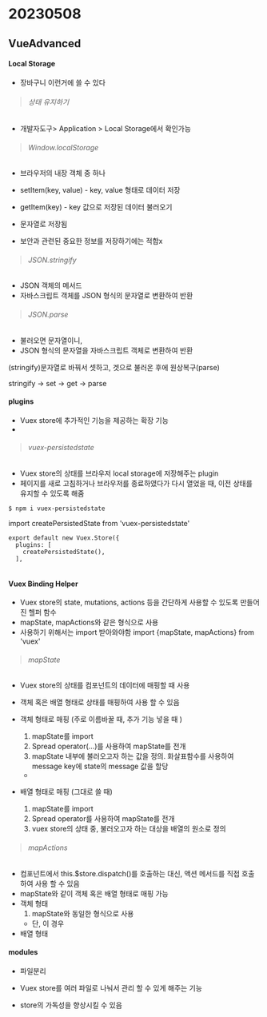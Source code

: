 # 20230508

## VueAdvanced

#### Local Storage 

- 장바구니 이런거에 쓸 수 있다

> ###### 상태 유지하기

- 개발자도구> Application > Local Storage에서 확인가능

> ###### Window.localStorage

- 브라우저의 내장 객체 중 하나

- setItem(key, value) - key, value 형태로 데이터 저장

- getItem(key) - key 값으로 저장된 데이터 불러오기

- 문자열로 저장됨

- 보안과 관련된 중요한 정보를 저장하기에는 적합x


> ###### JSON.stringify

- JSON 객체의 메서드
- 자바스크립트 객체를 JSON 형식의 문자열로 변환하여 반환

> ###### JSON.parse

- 불러오면 문자열이니,
- JSON 형식의 문자열을 자바스크립트 객체로 변환하여 반환

(stringify)문자열로 바꿔서 셋하고, 겟으로 불러온 후에 원상복구(parse)

stringify -> set -> get -> parse

#### plugins

- Vuex store에 추가적인 기능을 제공하는 확장 기능
- 

> ###### vuex-persistedstate

- Vuex store의 상태를 브라우저 local storage에 저장해주는 plugin
- 페이지를 새로 고침하거나 브라우저를 종료하였다가 다시 열었을 때, 이전 상태를 유지할 수 있도록 해줌

```
$ npm i vuex-persistedstate
```

import createPersistedState from 'vuex-persistedstate'


```
export default new Vuex.Store({
  plugins: [
    createPersistedState(),
  ],
  
``` 

#### Vuex Binding Helper

- Vuex store의 state, mutations, actions 등을 간단하게 사용할 수 있도록 만들어진 헬퍼 함수
- mapState, mapActions와 같은 형식으로 사용
- 사용하기 위해서는 import 받아와야함
import {mapState, mapActions} from 'vuex'

> ###### mapState

- Vuex store의 상태를 컴포넌트의 데이터에 매핑할 때 사용
- 객체 혹은 배열 형태로 상태를 매핑하여 사용 할 수 있음

- 객체 형태로 매핑 (주로 이름바꿀 때, 추가 기능 넣을 때 )
  1. mapState를 import
  2. Spread operator(...)를 사용하여 mapState를 전개
  3. mapState 내부에 불러오고자 하는 값을 정의. 화살표함수를 사용하여 message key에 state의 message 값을 할당
  -
- 배열 형태로 매핑 (그대로 쓸 때)
  1. mapState를 import
  2. Spread operator를 사용하여 mapState를 전개
  3. vuex store의 상태 중, 불러오고자 하는 대상을 배열의 원소로 정의

> ###### mapActions

- 컴포넌트에서 this.$store.dispatch()를 호출하는 대신, 액션 메서드를 직접 호출하여 사용 할 수 있음
- mapState와 같이 객체 혹은 배열 형태로 매핑 가능
- 객체 형태
  1. mapState와 동일한 형식으로 사용
  * 단, 이 경우 
- 배열 형태



#### modules 
- 파일분리
- Vuex store를 여러 파일로 나눠서 관리 할 수 있게 해주는 기능

- store의 가독성을 향상시킬 수 있음